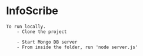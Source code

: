 InfoScribe
==========


    To run locally.
        - Clone the project
        
        - Start Mongo DB server
        - From inside the folder, run 'node server.js'